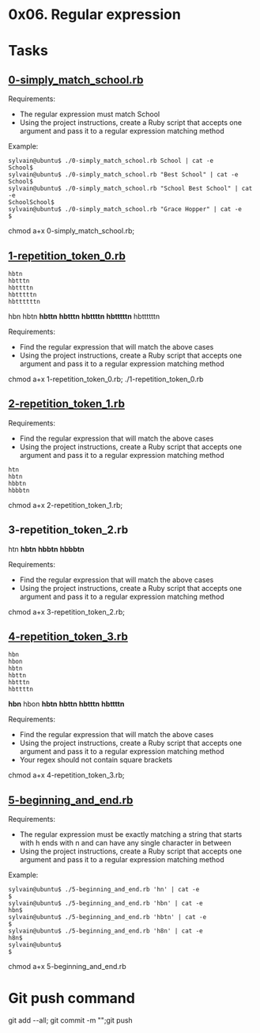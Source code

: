 # 0x06. Regular expression

# Tasks
## [0-simply_match_school.rb](0-simply_match_school.rb)
Requirements:

 - The regular expression must match School
 - Using the project instructions, create a Ruby script that accepts one argument and pass it to a regular expression matching method

Example:

```
sylvain@ubuntu$ ./0-simply_match_school.rb School | cat -e
School$
sylvain@ubuntu$ ./0-simply_match_school.rb "Best School" | cat -e
School$
sylvain@ubuntu$ ./0-simply_match_school.rb "School Best School" | cat -e
SchoolSchool$
sylvain@ubuntu$ ./0-simply_match_school.rb "Grace Hopper" | cat -e
$
```
chmod a+x 0-simply_match_school.rb;

## [1-repetition_token_0.rb](1-repetition_token_0.rb)
```
hbtn 
hbtttn 
hbttttn 
hbtttttn 
hbttttttn 
```

hbn
hbtn
**hbttn**
**hbtttn**
**hbttttn**
**hbtttttn**
hbttttttn

Requirements:

 - Find the regular expression that will match the above cases
 - Using the project instructions, create a Ruby script that accepts one argument and pass it to a regular expression matching method

chmod a+x 1-repetition_token_0.rb; ./1-repetition_token_0.rb

## [2-repetition_token_1.rb](2-repetition_token_1.rb)
Requirements:

 - Find the regular expression that will match the above cases
 - Using the project instructions, create a Ruby script that accepts one argument and pass it to a regular expression matching method

```
htn
hbtn
hbbtn
hbbbtn
```

chmod a+x 2-repetition_token_1.rb;

## 3-repetition_token_2.rb
htn
**hbtn**
**hbbtn**
**hbbbtn**

Requirements:

 - Find the regular expression that will match the above cases
 - Using the project instructions, create a Ruby script that accepts one argument and pass it to a regular expression matching method

chmod a+x 3-repetition_token_2.rb;

## [4-repetition_token_3.rb](4-repetition_token_3.rb)

```
hbn
hbon
hbtn
hbttn
hbtttn
hbttttn
```

**hbn**
hbon
**hbtn**
**hbttn**
**hbtttn**
**hbttttn**

Requirements:

 - Find the regular expression that will match the above cases
 - Using the project instructions, create a Ruby script that accepts one argument and pass it to a regular expression matching method
 - Your regex should not contain square brackets

chmod a+x 4-repetition_token_3.rb;


## [5-beginning_and_end.rb](5-beginning_and_end.rb)
Requirements:

 - The regular expression must be exactly matching a string that starts with h ends with n and can have any single character in between
 - Using the project instructions, create a Ruby script that accepts one argument and pass it to a regular expression matching method

Example:
```
sylvain@ubuntu$ ./5-beginning_and_end.rb 'hn' | cat -e
$
sylvain@ubuntu$ ./5-beginning_and_end.rb 'hbn' | cat -e
hbn$
sylvain@ubuntu$ ./5-beginning_and_end.rb 'hbtn' | cat -e
$
sylvain@ubuntu$ ./5-beginning_and_end.rb 'h8n' | cat -e
h8n$
sylvain@ubuntu$
$
```

chmod a+x 5-beginning_and_end.rb

# Git push command
git add --all; git commit -m "";git push